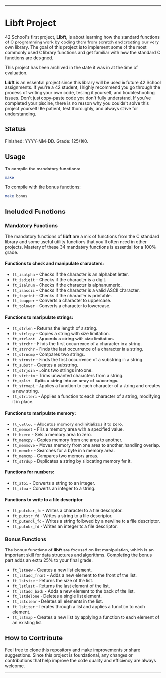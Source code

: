 
---

# Libft Project

42 School's first project, **Libft**, is about learning how the standard functions of C programming work by coding them from scratch and creating our very own library. The goal of this project is to implement some of the most commonly used C library functions and get familiar with how the standard C functions are designed.

This project has been archived in the state it was in at the time of evaluation.

**Libft** is an essential project since this library will be used in future 42 School assignments. If you're a 42 student, I highly recommend you go through the process of writing your own code, testing it yourself, and troubleshooting issues. Don't just copy-paste code you don't fully understand. If you’ve completed your piscine, there is no reason why you couldn't solve this project yourself! Be patient, test thoroughly, and always strive for understanding.

## Status
Finished: YYYY-MM-DD. Grade: 125/100.

## Usage
To compile the mandatory functions:

```bash
make
```

To compile with the bonus functions:

```bash
make bonus
```

## Included Functions

### Mandatory Functions
The mandatory functions of **libft** are a mix of functions from the C standard library and some useful utility functions that you'll often need in other projects. Mastery of these 34 mandatory functions is essential for a 100% grade.

#### Functions to check and manipulate characters:
- `ft_isalpha` - Checks if the character is an alphabet letter.
- `ft_isdigit` - Checks if the character is a digit.
- `ft_isalnum` - Checks if the character is alphanumeric.
- `ft_isascii` - Checks if the character is a valid ASCII character.
- `ft_isprint` - Checks if the character is printable.
- `ft_toupper` - Converts a character to uppercase.
- `ft_tolower` - Converts a character to lowercase.

#### Functions to manipulate strings:
- `ft_strlen` - Returns the length of a string.
- `ft_strlcpy` - Copies a string with size limitation.
- `ft_strlcat` - Appends a string with size limitation.
- `ft_strchr` - Finds the first occurrence of a character in a string.
- `ft_strrchr` - Finds the last occurrence of a character in a string.
- `ft_strncmp` - Compares two strings.
- `ft_strnstr` - Finds the first occurrence of a substring in a string.
- `ft_substr` - Creates a substring.
- `ft_strjoin` - Joins two strings into one.
- `ft_strtrim` - Trims unwanted characters from a string.
- `ft_split` - Splits a string into an array of substrings.
- `ft_strmapi` - Applies a function to each character of a string and creates a new string.
- `ft_striteri` - Applies a function to each character of a string, modifying it in place.

#### Functions to manipulate memory:
- `ft_calloc` - Allocates memory and initializes it to zero.
- `ft_memset` - Fills a memory area with a specified value.
- `ft_bzero` - Sets a memory area to zero.
- `ft_memcpy` - Copies memory from one area to another.
- `ft_memmove` - Moves memory from one area to another, handling overlap.
- `ft_memchr` - Searches for a byte in a memory area.
- `ft_memcmp` - Compares two memory areas.
- `ft_strdup` - Duplicates a string by allocating memory for it.

#### Functions for numbers:
- `ft_atoi` - Converts a string to an integer.
- `ft_itoa` - Converts an integer to a string.

#### Functions to write to a file descriptor:
- `ft_putchar_fd` - Writes a character to a file descriptor.
- `ft_putstr_fd` - Writes a string to a file descriptor.
- `ft_putendl_fd` - Writes a string followed by a newline to a file descriptor.
- `ft_putnbr_fd` - Writes an integer to a file descriptor.

### Bonus Functions
The bonus functions of **libft** are focused on list manipulation, which is an important skill for data structures and algorithms. Completing the bonus part adds an extra 25% to your final grade.

- `ft_lstnew` - Creates a new list element.
- `ft_lstadd_front` - Adds a new element to the front of the list.
- `ft_lstsize` - Returns the size of the list.
- `ft_lstlast` - Returns the last element of the list.
- `ft_lstadd_back` - Adds a new element to the back of the list.
- `ft_lstdelone` - Deletes a single list element.
- `ft_lstclear` - Deletes all elements in the list.
- `ft_lstiter` - Iterates through a list and applies a function to each element.
- `ft_lstmap` - Creates a new list by applying a function to each element of an existing list.

## How to Contribute
Feel free to clone this repository and make improvements or share suggestions. Since this project is foundational, any changes or contributions that help improve the code quality and efficiency are always welcome.

---
